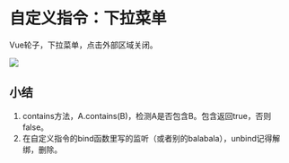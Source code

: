 # 自定义指令：下拉菜单

Vue轮子，下拉菜单，点击外部区域关闭。

![](https://ws1.sinaimg.cn/large/82d73c4bgy1fozmjlfgg8j208z06vwel.jpg)

## 小结
1. contains方法，A.contains(B)，检测A是否包含B。包含返回true，否则false。
2. 在自定义指令的bind函数里写的监听（或者别的balabala），unbind记得解绑，删除。